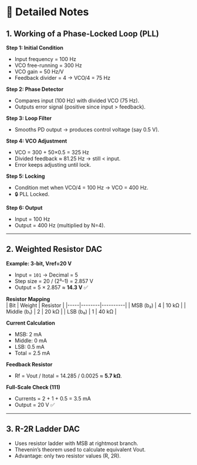 # 📘 Detailed Notes

## 1. Working of a Phase-Locked Loop (PLL)

**Step 1: Initial Condition**  
- Input frequency = 100 Hz  
- VCO free-running = 300 Hz  
- VCO gain = 50 Hz/V  
- Feedback divider = 4 → VCO/4 = 75 Hz  

**Step 2: Phase Detector**  
- Compares input (100 Hz) with divided VCO (75 Hz).  
- Outputs error signal (positive since input > feedback).  

**Step 3: Loop Filter**  
- Smooths PD output → produces control voltage (say 0.5 V).  

**Step 4: VCO Adjustment**  
- VCO = 300 + 50×0.5 = 325 Hz  
- Divided feedback ≈ 81.25 Hz → still < input.  
- Error keeps adjusting until lock.  

**Step 5: Locking**  
- Condition met when VCO/4 = 100 Hz → VCO = 400 Hz.  
- 🔒 PLL Locked.  

**Step 6: Output**  
- Input = 100 Hz  
- Output = 400 Hz (multiplied by N=4).  

---

## 2. Weighted Resistor DAC

**Example: 3-bit, Vref=20 V**  
- Input = `101` → Decimal = 5  
- Step size = 20 / (2³–1) = 2.857 V  
- Output = 5 × 2.857 ≈ **14.3 V** ✅  

**Resistor Mapping**  
| Bit | Weight | Resistor |
|-----|--------|----------|
| MSB (b₂) | 4 | 10 kΩ |
| Middle (b₁) | 2 | 20 kΩ |
| LSB (b₀) | 1 | 40 kΩ |

**Current Calculation**  
- MSB: 2 mA  
- Middle: 0 mA  
- LSB: 0.5 mA  
- Total = 2.5 mA  

**Feedback Resistor**  
- Rf = Vout / Itotal = 14.285 / 0.0025 ≈ **5.7 kΩ**.  

**Full-Scale Check (111)**  
- Currents = 2 + 1 + 0.5 = 3.5 mA  
- Output = 20 V ✅  

---

## 3. R-2R Ladder DAC
- Uses resistor ladder with MSB at rightmost branch.  
- Thevenin’s theorem used to calculate equivalent Vout.  
- Advantage: only two resistor values (R, 2R).  
